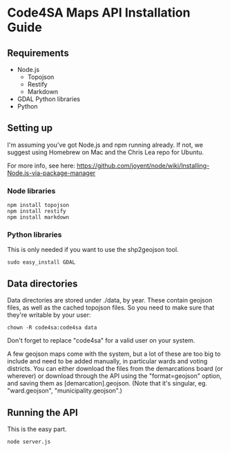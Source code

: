 # Code4SA Maps API Installation Guide

## Requirements

- Node.js
	- Topojson
	- Restify
	- Markdown
- GDAL Python libraries
- Python

## Setting up

I'm assuming you've got Node.js and npm running already. If not, we suggest using Homebrew on Mac and the Chris Lea repo for Ubuntu. 

For more info, see here: https://github.com/joyent/node/wiki/Installing-Node.js-via-package-manager

### Node libraries

```
npm install topojson
npm install restify
npm install markdown
```

### Python libraries

This is only needed if you want to use the shp2geojson tool.

```
sudo easy_install GDAL
```

## Data directories

Data directories are stored under ./data, by year. These contain geojson files, as well as the cached topojson files. So you need to make sure that they're writable by your user:

```
chown -R code4sa:code4sa data
```

Don't forget to replace "code4sa" for a valid user on your system.

A few geojson maps come with the system, but a lot of these are too big to include and need to be added manually, in particular wards and voting districts. You can either download the files from the demarcations board (or wherever) or download through the API using the "format=geojson" option, and saving them as [demarcation].geojson. (Note that it's singular, eg. "ward.geojson", "municipality.geojson".)

## Running the API

This is the easy part.

```
node server.js
```
